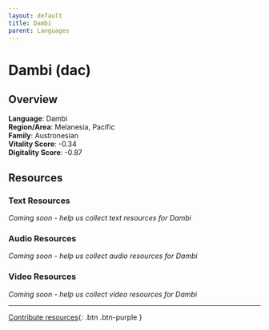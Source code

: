 ```yaml
---
layout: default
title: Dambi
parent: Languages
---
```


# Dambi (dac)

## Overview

**Language**: Dambi  
**Region/Area**: Melanesia, Pacific  
**Family**: Austronesian  
**Vitality Score**: -0.34  
**Digitality Score**: -0.87  

## Resources

### Text Resources
*Coming soon - help us collect text resources for Dambi*

### Audio Resources
*Coming soon - help us collect audio resources for Dambi*

### Video Resources
*Coming soon - help us collect video resources for Dambi*

---

[Contribute resources](https://fairtrain.github.io/){: .btn .btn-purple }
